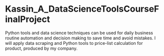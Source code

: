# Kassin_A_DataScienceToolsCourseFinalProject
Python tools and data science techniques can be used for daily business routine automation and decision making to save time and avoid mistakes.
I will apply data scraping and Python tools to price-list calculation for product, produced by my company.
